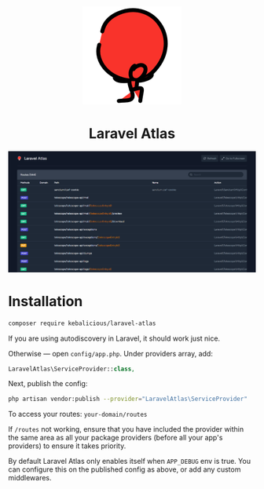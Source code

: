 <div align="center">
<img src="https://raw.githubusercontent.com/kebalicious/laravel-atlas/master/logo.png" alt="logo" width="200"/>

# Laravel Atlas

</div>

![Laravel Atlas](https://raw.githubusercontent.com/kebalicious/laravel-atlas/master/screenshot.png)

# Installation

```bash
composer require kebalicious/laravel-atlas
```

If you are using autodiscovery in Laravel, it should work just nice.

Otherwise — open `config/app.php`. Under providers array, add:

```php
LaravelAtlas\ServiceProvider::class,
```

Next, publish the config:

```bash
php artisan vendor:publish --provider="LaravelAtlas\ServiceProvider"
```

To access your routes: `your-domain/routes`

If `/routes` not working, ensure that you have included the provider within the same area as all your package providers (before all your app's providers) to ensure it takes priority.

By default Laravel Atlas only enables itself when `APP_DEBUG` env is true. You can configure this on the published config as above, or add any custom middlewares.
